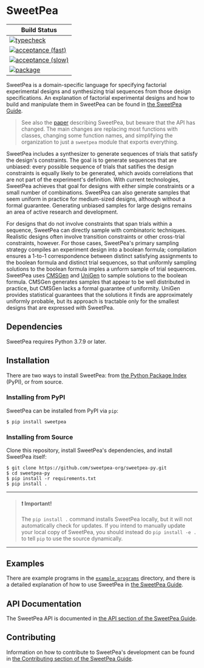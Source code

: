 SweetPea
========

| Build Status                                                                                                               |
|----------------------------------------------------------------------------------------------------------------------------|
| [![typecheck](../../actions/workflows/typecheck.yml/badge.svg)](../../actions/workflows/typecheck.yml)                     |
| [![acceptance (fast)](../../actions/workflows/acceptance-fast.yml/badge.svg)](../../actions/workflows/acceptance-fast.yml) |
| [![acceptance (slow)](../../actions/workflows/acceptance-slow.yml/badge.svg)](../../actions/workflows/acceptance-slow.yml) |
| [![package](../../actions/workflows/test.yml/badge.svg)](../../actions/workflows/test.yml)                                 |

SweetPea is a domain-specific language for specifying factorial experimental
designs and synthesizing trial sequences from those design specifications. An
explanation of factorial experimental designs and how to build and manipulate
them in SweetPea can be found in [the SweetPea Guide](https://sweetpea-org.github.io).

> See also the [paper](https://link.springer.com/article/10.3758/s13428-021-01598-2)
> describing SweetPea, but beware that the API has changed. The main changes are
> replacing most functions with classes, changing some function names, and
> simplifying the organization to just a `sweetpea` module that exports everything.

SweetPea includes a synthesizer to generate sequences of trials that
satisfy the design's constraints. The goal is to generate sequences
that are unbiased: every possible sequence of trials that satifies the
design constraints is equally likely to be generated, which avoids
correlations that are not part of the experiment's definition. With
current technologies, SweetPea achieves that goal for designs with
either simple constraints or a small number of combinations. SweetPea
can also generate samples that seem uniform in practice for
medium-sized designs, although without a formal guarantee. Generating
unbiased samples for large designs remains an area of active research
and development.

For designs that do not involve constraints that span trials within a
sequence, SweetPea can directly sample with combinatoric techniques.
Realistic designs often involve transition constraints or other
cross-trial constraints, however. For those cases, SweetPea's primary
sampling strategy compiles an experiment design into a boolean
formula; compilation ensures a 1-to-1 correspondence between distinct
satisfying assignments to the boolean formula and distinct trial
sequences, so that uniformly sampling solutions to the boolean formula
imples a unform sample of trial sequences. SweetPea uses
[CMSGen](https://github.com/kuldeepmeel/cmsgen) and
[UniGen](https://github.com/kuldeepmeel/unigen) to sample solutions to
the boolean formula. CMSGen generates samples that appear to be well
distributed in practice, but CMSGen lacks a formal guarantee of
uniformity. UniGen provides statistical guarantees that the solutions
it finds are approximately uniformly probable, but its approach is
tractable only for the smallest designs that are expressed with
SweetPea.


## Dependencies

SweetPea requires Python 3.7.9 or later.


## Installation

There are two ways to install SweetPea: from [the Python Package
Index](https://pypi.org) (PyPI), or from source.


### Installing from PyPI

SweetPea can be installed from PyPI via `pip`:

    $ pip install sweetpea


### Installing from Source

Clone this repository, install SweetPea's dependencies, and install
SweetPea itself:

    $ git clone https://github.com/sweetpea-org/sweetpea-py.git
    $ cd sweetpea-py
    $ pip install -r requirements.txt
    $ pip install .

---

> #### :exclamation: Important!
>
> The `pip install .` command installs SweetPea locally, but it will not
> automatically check for updates. If you intend to manually update your local
> copy of SweetPea, you should instead do `pip install -e .` to tell `pip` to
> use the source dynamically.

---


## Examples

There are example programs in the [`example_programs`](example_programs/)
directory, and there is a detailed explanation of how to use SweetPea in [the
SweetPea Guide](https://sweetpea-org.github.io).


## API Documentation

The SweetPea API is documented in [the API section of the SweetPea
Guide](https://sweetpea-org.github.io/api.html).


## Contributing

Information on how to contribute to SweetPea's development can be found in [the
Contributing section of the SweetPea
Guide](https://sweetpea-org.github.io/guide/contributing.html).
